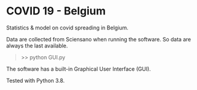 # COVID 19 - Belgium
Statistics &amp; model on covid spreading in Belgium.

Data are collected from Sciensano when running the software. So data are always the last available. 

> \>\> python GUI.py

The software has a built-in Graphical User Interface (GUI).

Tested with Python 3.8.
